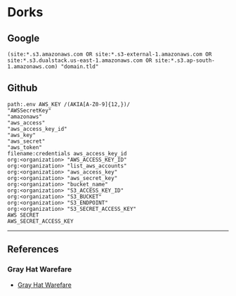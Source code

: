 # Dorks

## Google

```
(site:*.s3.amazonaws.com OR site:*.s3-external-1.amazonaws.com OR site:*.s3.dualstack.us-east-1.amazonaws.com OR site:*.s3.ap-south-1.amazonaws.com) "domain.tld"
```

## Github

```
path:.env AWS_KEY /(AKIA[A-Z0-9]{12,})/
"AWSSecretKey"
"amazonaws"
"aws_access"
"aws_access_key_id"
"aws_key"
"aws_secret"
"aws_token"
filename:credentials aws_access_key_id
org:<organization> "AWS_ACCESS_KEY_ID"
org:<organization> "list_aws_accounts"
org:<organization> "aws_access_key"
org:<organization> "aws_secret_key"
org:<organization> "bucket_name"
org:<organization> "S3_ACCESS_KEY_ID"
org:<organization> "S3_BUCKET"
org:<organization> "S3_ENDPOINT"
org:<organization> "S3_SECRET_ACCESS_KEY"
AWS SECRET
AWS_SECRET_ACCESS_KEY
```

---
## References

### Gray Hat Warefare

- [Gray Hat Warefare](https://buckets.grayhatwarfare.com)